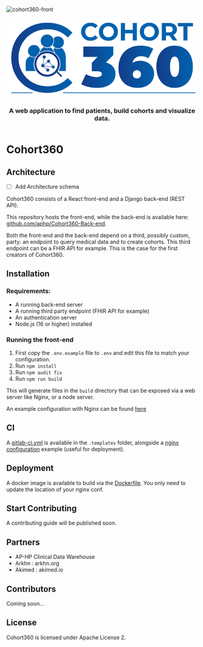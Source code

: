 ![cohort360-front](https://github.com/aphp/Cohort360/actions/workflows/app.yml/badge.svg)

<div align="center" style="display:flex;flex-direction:column;">
  <img src="./public/logo_c360.png" alt="Cohort360 logo" />
  <h3>A web application to find patients, build cohorts and visualize data.</h3>
</div>

# Cohort360

## Architecture

- [ ] Add Architecture schema 

Cohort360 consists of a React front-end and a Django back-end (REST API).

This repository hosts the front-end, while the back-end is available here: [github.com/aphp/Cohort360-Back-end](https://github.com/aphp/Cohort360-Back-end).

Both the front-end and the back-end depend on a third, possibly custom, party: an endpoint to query medical data and to create cohorts.
This third endpoint can be a FHIR API for example. This is the case for the first creators of Cohort360.

## Installation

### Requirements:

* A running back-end server
* A running third party endpoint (FHIR API for example)
* An authentication server
* Node.js (16 or higher) installed

### Running the front-end

1. First copy the `.env.example` file to `.env` and edit this file to match your configuration.
2. Run `npm install`
3. Run `npm audit fix`
4. Run `npm run build`

This will generate files in the `build` directory that can be exposed via a web server like Nginx, or a node server.

An example configuration with Nginx can be found [here](.templates/nginx.conf)

## CI

A [gitlab-ci.yml](.templates/.gitlab-ci.yml) is available in the `.templates` folder, alongside
a [nginx configuration](.templates/nginx.conf) example (useful for deployment).

## Deployment

A docker image is available to build via the [Dockerfile](Dockerfile). You only need to update the location of your nginx conf. 

## Start Contributing

A contributing guide will be published soon.

## Partners

* AP-HP Clinical Data Warehouse
* Arkhn : arkhn.org
* Akimed : akimed.io

## Contributors

Coming soon...

## License
Cohort360 is licensed under Apache License 2.
